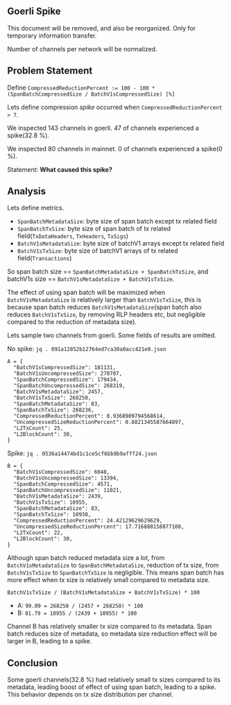 ## Goerli Spike

This document will be removed, and also be reorganized. Only for temporary information transfer.

Number of channels per network will be normalized.

## Problem Statement

Define `CompressedReductionPercent := 100 - 100 * (SpanBatchCompressedSize / BatchV1sCompressedSize) [%]`

Lets define compression _spike_ occurred when `CompressedReductionPercent > 7`.

We inspected 143 channels in goerli. 47 of channels experienced a spike(32.8 %).

We inspected 80 channels in mainnet. 0 of channels experienced a spike(0 %).

Statement: **What caused this spike?**

## Analysis

Lets define metrics.
- `SpanBatchMetadataSize`: byte size of span batch except tx related field
- `SpanBatchTxSize`: byte size of span batch of tx related field(`TxDataHeaders`, `TxHeaders`, `TxSigs`)
- `BatchV1sMetadataSize`: byte size of batchV1 arrays except tx related field
- `BatchV1sTxSize`: byte size of batchV1 arrays of tx related field(`Transactions`)

So span batch size == `SpanBatchMetadataSize + SpanBatchTxSize`, and batchV1s size == `BatchV1sMetadataSize + BatchV1sTxSize`.

The effect of using span batch will be maximized when `BatchV1sMetadataSize` is relatively larger than `BatchV1sTxSize`, this is because span batch reduces `BatchV1sMetadataSize`(span batch also reduces `BatchV1sTxSize`, by removing RLP headers etc, but negligible compared to the reduction of metadata size).

Lets sample two channels from goerli. Some fields of results are omitted.

No spike: `jq . 091a12852b12764ed7ca30a0acc421e0.json`
```
A = {
  "BatchV1sCompressedSize": 181131,
  "BatchV1sUncompressedSize": 270707,
  "SpanBatchCompressedSize": 179434,
  "SpanBatchUncompressedSize": 268319,
  "BatchV1sMetadataSize": 2457,
  "BatchV1sTxSize": 268250,
  "SpanBatchMetadataSize": 83,
  "SpanBatchTxSize": 268236,
  "CompressedReductionPercent": 0.9368909794568614,
  "UncompressedSizeReductionPercent": 0.8821345587664897,
  "L2TxCount": 25,
  "L2BlockCount": 30,
}
```

Spike: `jq . 0536a14474bd1c1ce5cf6bb9b9afff24.json`
```
B = {
  "BatchV1sCompressedSize": 6048,
  "BatchV1sUncompressedSize": 13394,
  "SpanBatchCompressedSize": 4571,
  "SpanBatchUncompressedSize": 11021,
  "BatchV1sMetadataSize": 2439,
  "BatchV1sTxSize": 10955,
  "SpanBatchMetadataSize": 83,
  "SpanBatchTxSize": 10938,
  "CompressedReductionPercent": 24.42129629629629,
  "UncompressedSizeReductionPercent": 17.716888158877108,
  "L2TxCount": 22,
  "L2BlockCount": 30,
}
```

Although span batch reduced metadata size a lot, from `BatchV1sMetadataSize` to `SpanBatchMetadataSize`, reduction of tx size, from `BatchV1sTxSize` to `SpanBatchTxSize` is negligible. This means span batch has more effect when tx size is relatively small compared to metadata size.

`BatchV1sTxSize / (BatchV1sMetadataSize + BatchV1sTxSize) * 100`
- A: `99.09 = 268250 / (2457 + 268250) * 100`
- B: `81.79 = 10955 / (2439 + 10955) * 100`

Channel B has relatively smaller tx size compared to its metadata. Span batch reduces size of metadata, so metadata size reduction effect will be larger in B, leading to a spike.

## Conclusion

Some goerli channels(32.8 %) had relatively small tx sizes compared to its metadata, leading boost of effect of using span batch, leading to a spike. This behavior depends on tx size distribution per channel.

